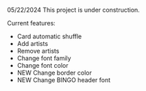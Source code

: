 05/22/2024
This project is under construction.

Current features:
- Card automatic shuffle
- Add artists
- Remove artists
- Change font family
- Change font color
- NEW Change border color
- NEW Change BINGO header font
